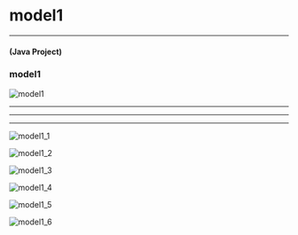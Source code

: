 # model1

- - -
#### (Java Project) 
### model1
![model1](https://user-images.githubusercontent.com/58936727/70915302-f5bb6300-205c-11ea-8d90-c7cf66d92a69.png)


- - -
- - -
- - -

![model1_1](https://user-images.githubusercontent.com/58936727/70916610-5481dc00-205f-11ea-9dab-e28b525ef17c.jpg)

![model1_2](https://user-images.githubusercontent.com/58936727/70916633-5cda1700-205f-11ea-9b2e-9a31aa41ee31.jpg)

![model1_3](https://user-images.githubusercontent.com/58936727/70916648-5fd50780-205f-11ea-8db9-9d1f024b5283.jpg)

![model1_4](https://user-images.githubusercontent.com/58936727/70916654-62376180-205f-11ea-9ebd-d237db6f93eb.jpg)

![model1_5](https://user-images.githubusercontent.com/58936727/70916662-6499bb80-205f-11ea-9404-f453304d79d8.jpg)

![model1_6](https://user-images.githubusercontent.com/58936727/70916683-6d8a8d00-205f-11ea-87d2-d4e37564264e.jpg)
